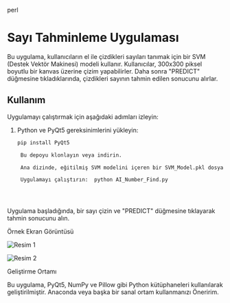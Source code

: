 perl

# Sayı Tahminleme Uygulaması

Bu uygulama, kullanıcıların el ile çizdikleri sayıları tanımak için bir SVM (Destek Vektör Makinesi) modeli kullanır. Kullanıcılar, 300x300 piksel boyutlu bir kanvas üzerine çizim yapabilirler. Daha sonra "PREDICT" düğmesine tıkladıklarında, çizdikleri sayının tahmin edilen sonucunu alırlar.

## Kullanım

Uygulamayı çalıştırmak için aşağıdaki adımları izleyin:

1. Python ve PyQt5 gereksinimlerini yükleyin:

   ```bash
   pip install PyQt5

    Bu depoyu klonlayın veya indirin.

    Ana dizinde, eğitilmiş SVM modelini içeren bir SVM_Model.pkl dosyası bulunmalıdır. Modeli oluşturmak ve eğitmek için train_model.ipynb Jupyter defterini kullanabilirsiniz.

    Uygulamayı çalıştırın:  python AI_Number_Find.py

   



Uygulama başladığında, bir sayı çizin ve "PREDICT" düğmesine tıklayarak tahmin sonucunu alın.

Örnek Ekran Görüntüsü

![Resim 1](https://github.com/FeyzullahTemel0/Number_Guess_Project/assets/109575132/d358c11f-8220-40f9-8b02-31a15882df8f)

![Resim 2](https://github.com/FeyzullahTemel0/Number_Guess_Project/assets/109575132/5d398946-8fb9-4a5c-9707-12fef3cb794e)


Geliştirme Ortamı

Bu uygulama, PyQt5, NumPy ve Pillow gibi Python kütüphaneleri kullanılarak geliştirilmiştir. Anaconda veya başka bir sanal ortam kullanmanızı Öneririm.
